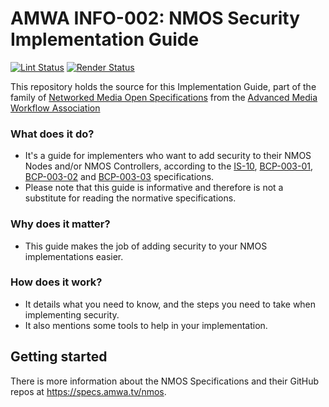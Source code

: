 # AMWA INFO-002: NMOS Security Implementation Guide

[![Lint Status](https://github.com/AMWA-TV/nmos-template/workflows/Lint/badge.svg)](https://github.com/AMWA-TV/nmos-template/actions?query=workflow%3ALint)
[![Render Status](https://github.com/AMWA-TV/nmos-template/workflows/Render/badge.svg)](https://github.com/AMWA-TV/nmos-template/actions?query=workflow%3ARender)

This repository holds the source for this Implementation Guide, part of the family of [Networked Media Open Specifications](https://specs.amwa.tv/nmos) from the [Advanced Media Workflow Association](https://amwa.tv)

<!-- INTRO-START -->

### What does it do?

- It's a guide for implementers who want to add security to their NMOS Nodes and/or NMOS Controllers, according to the [IS-10](https://specs.amwa.tv/is-10/), [BCP-003-01](https://specs.amwa.tv/bcp-003-01/), [BCP-003-02](https://specs.amwa.tv/bcp-003-02/) and [BCP-003-03](https://specs.amwa.tv/bcp-003-03/) specifications.
- Please note that this guide is informative and therefore is not a substitute for reading the normative specifications.

### Why does it matter?

- This guide makes the job of adding security to your NMOS implementations easier.

### How does it work?

- It details what you need to know, and the steps you need to take when implementing security.
- It also mentions some tools to help in your implementation.

<!-- INTRO-END -->

## Getting started

There is more information about the NMOS Specifications and their GitHub repos at <https://specs.amwa.tv/nmos>.
